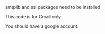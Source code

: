 smtplib and ssl packages need to be installed

This code is for Gmail only.

You should have a google account.
